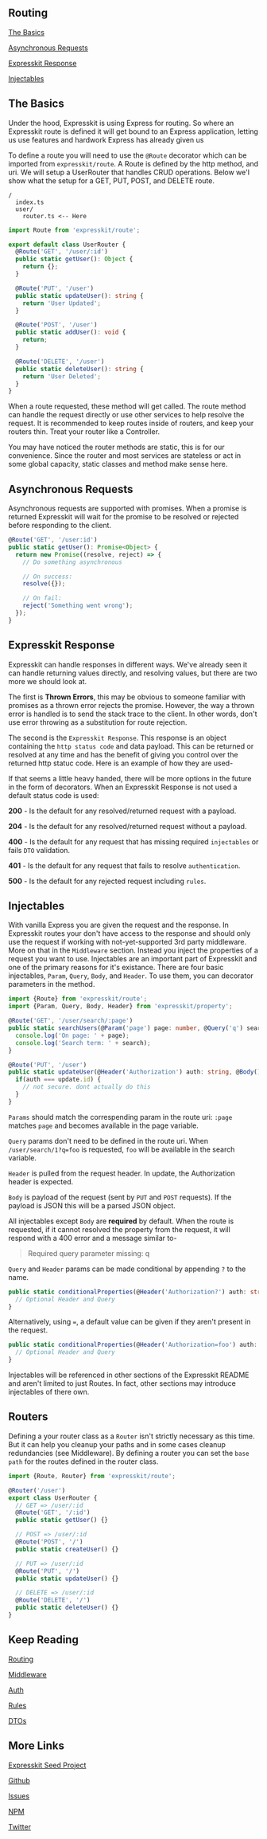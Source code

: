 Routing
-------

[The Basics](#thebasics)

[Asynchronous Requests](#async)

[Expresskit Response](#response)

[Injectables](#injectables)

## The Basics

Under the hood, Expresskit is using Express for routing. So where an Expresskit route
is defined it will get bound to an Express application, letting us use features and
hardwork Express has already given us

To define a route you will need to use the `@Route` decorator which can be imported
from `expresskit/route`. A Route is defined by the http method, and uri. We will setup
a UserRouter that handles CRUD operations. Below we'l show what the setup for a GET,
PUT, POST, and DELETE route.

```
/
  index.ts
  user/
    router.ts <-- Here
```

```typescript
import Route from 'expresskit/route';

export default class UserRouter {
  @Route('GET', '/user/:id')
  public static getUser(): Object {
    return {};
  }

  @Route('PUT', '/user')
  public static updateUser(): string {
    return 'User Updated';
  }

  @Route('POST', '/user')
  public static addUser(): void {
    return;
  }

  @Route('DELETE', '/user')
  public static deleteUser(): string {
    return 'User Deleted';
  }
}
```

When a route requested, these method will get called. The route method can handle the
request directly or use other services to help resolve the request. It is recommended
to keep routes inside of routers, and keep your routers thin. Treat your router like
a Controller.

You may have noticed the router methods are static, this is for our convenience. Since
the router and most services are stateless or act in some global capacity, static classes
and method make sense here.

<a name="async"></a>
## Asynchronous Requests

Asynchronous requests are supported with promises. When a promise is returned Expresskit
will wait for the promise to be resolved or rejected before responding to the client.


```typescript
@Route('GET', '/user:id')
public static getUser(): Promise<Object> {
  return new Promise((resolve, reject) => {
    // Do something asynchronous

    // On success:
    resolve({});

    // On fail:
    reject('Something went wrong');
  });
}
```

<a name="response"></a>
## Expresskit Response

Expresskit can handle responses in different ways. We've already seen it can handle
returning values directly, and resolving values, but there are two more we should
look at.

The first is **Thrown Errors**, this may be obvious to someone familiar
with promises as a thrown error rejects the promise. However, the way a thrown error
is handled is to send the stack trace to the client. In other words, don't use
error throwing as a substitution for route rejection.

The second is the `Expresskit Response`. This response is an object containing
the `http status code` and data payload. This can be returned or resolved at any
time and has the benefit of giving you control over the returned http statuc code.
Here is an example of how they are used-

If that seems a little heavy handed, there will be more options in the future in the
form of decorators. When an Expresskit Response is not used a default status code is
used:

**200** - Is the default for any resolved/returned request with a payload.

**204** - Is the default for any resolved/returned request without a payload.

**400** - Is the default for any request that has missing required `injectables`
          or fails `DTO` validation.

**401** - Is the default for any request that fails to resolve `authentication`.

**500** - Is the default for any rejected request including `rules`.

<a name="injectables"></a>
## Injectables

With vanilla Express you are given the request and the response. In Expresskit routes
your don't have access to the response and should only use the request if working with
not-yet-supported 3rd party middleware. More on that in the `Middleware` section.
Instead you inject the properties of a request you want to use. Injectables are an
important part of Expresskit and one of the primary reasons for it's existance.
There are four basic injectables, `Param`, `Query`, `Body`, and `Header`. To use
them, you can decorator parameters in the method.

```typescript
import {Route} from 'expresskit/route';
import {Param, Query, Body, Header} from 'expresskit/property';

@Route('GET', '/user/search/:page')
public static searchUsers(@Param('page') page: number, @Query('q') search: string): Promise<Object> {
  console.log('On page: ' + page);
  console.log('Search term: ' + search);
}

@Route('PUT', '/user')
public static updateUser(@Header('Authorization') auth: string, @Body(): update: any) {
  if(auth === update.id) {
    // not secure. dont actually do this
  }
}
```

`Params` should match the correspending param in the route uri: `:page` matches `page` and
becomes available in the page variable.

`Query` params don't need to be defined in the route uri. When `/user/search/1?q=foo`
is requested, `foo` will be available in the search variable.

`Header` is pulled from the request header. In update, the Authorization header is
expected.

`Body` is payload of the request (sent by `PUT` and `POST` requests). If the payload
is JSON this will be a parsed JSON object.

All injectables except `Body` are **required** by default. When the route is requested,
if it cannot resolved the property from the request, it will respond with a 400 error
and a message similar to-


>  Required query parameter missing: q


`Query` and `Header` params can be made conditional by appending `?` to the name.

```typescript
public static conditionalProperties(@Header('Authorization?') auth: string, @Query('q?') q: string) {
  // Optional Header and Query
}
```

Alternatively, using `=`, a default value can be given if they aren't present in the request.

```typescript
public static conditionalProperties(@Header('Authorization=foo') auth: string, @Query('q=bar') q: string) {
  // Optional Header and Query
}
```

Injectables will be referenced in other sections of the Expresskit README and aren't
limited to just Routes. In fact, other sections may introduce injectables of there
own.

<a name="router"></a>
## Routers

Defining a your router class as a `Router` isn't strictly necessary as this time.
But it can help you cleanup your paths and in some cases cleanup redundancies (see
Middleware). By defining a router you can set the `base path` for the routes defined
in the router class.

```typescript
import {Route, Router} from 'expresskit/route';

@Router('/user')
export class UserRouter {
  // GET => /user/:id
  @Route('GET', '/:id')
  public static getUser() {}

  // POST => /user/:id
  @Route('POST', '/')
  public static createUser() {}

  // PUT => /user/:id
  @Route('PUT', '/')
  public static updateUser() {}

  // DELETE => /user/:id
  @Route('DELETE', '/')
  public static deleteUser() {}
}
```

## Keep Reading

[Routing](route/README.md)

[Middleware](middleware/README.md)

[Auth](auth/README.md)

[Rules](rule/README.md)

[DTOs](dto/README.md)

## More Links

[Expresskit Seed Project]()

[Github](https://github.com/iamchairs/expresskit)

[Issues](https://github.com/iamchairs/expresskit/issues)

[NPM](https://www.npmjs.com/package/expresskit)

[Twitter](https://twitter.com/micahwllmsn)
